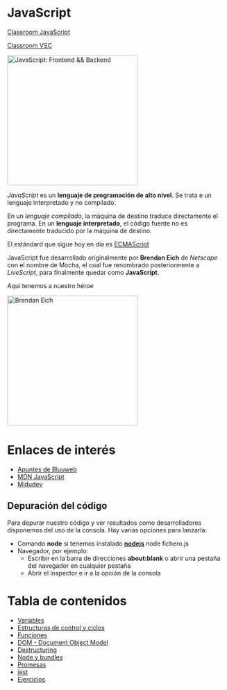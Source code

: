 # JavaScript

[Classroom JavaScript](https://classroom.google.com/c/NTg0OTQ0Mzc5Nzg3?cjc=onnt235)

[Classroom VSC](https://classroom.google.com/c/NTg0Nzk5MTEzNTkx?cjc=kc36k4h)

<img src="./assets/js-joke.bmp" alt="JavaScript: Frontend && Backend" width="300">

_JavaScript_ es un __lenguaje de programación de alto nivel__. Se trata e un lenguaje interpretado y no compilado.

  En un _lenguaje compilado_, la máquina de destino traduce directamente el programa. En un __lenguaje interpretado__, el código fuente no es directamente traducido por la máquina de destino.

El estándard que sigue hoy en día es [ECMAScript](https://es.wikipedia.org/wiki/ECMAScript)

  JavaScript fue desarrollado originalmente por __Brendan Eich__ de _Netscape_ con el nombre de Mocha, el cual fue renombrado posteriormente a _LiveScript_, para finalmente quedar como __JavaScript__.

Aquí tenemos a nuestro héroe

<img  src="https://upload.wikimedia.org/wikipedia/commons/thumb/d/d1/Brendan_Eich_Mozilla_Foundation_official_photo.jpg/900px-Brendan_Eich_Mozilla_Foundation_official_photo.jpg" alt="Brendan Eich" width="300" loading="lazy">

# Enlaces de interés

- [Apuntes de Bluuweb](https://bluuweb.dev/04-javascript/javascript.html)
- [MDN JavaScript](https://developer.mozilla.org/es/docs/Web/JavaScript/Guide)
- [Midudev](https://www.aprendejavascript.dev/)

## Depuración del código

Para depurar nuestro código y ver resultados como desarrolladores disponemos del uso de la consola. Hay varias opciones para lanzarla: 
- Comando __node__ si tenemos instalado [__nodejs__](https://nodejs.org/es)
    node fichero.js
- Navegador, por ejemplo:
    - Escribir en la barra de direcciones __about:blank__ o abrir una pestaña del navegador en cualquier pestaña
    - Abrir el inspector e ir a la opción de la consola

# Tabla de contenidos

- [Variables](variables.md)
- [Estructuras de control y ciclos](estructuras-control.md)
- [Funciones](funciones.md)
- [DOM - Document Object Model](DOM.md)
- [Destructuring](destructuring.md)
- [Node y bundles](node-bundles.md)
- [Promesas](async-await-then.md)
- [jest](jest.md)
- [Ejercicios](ejercicios.md)